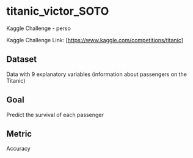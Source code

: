 # titanic_victor_SOTO
Kaggle Challenge - perso

Kaggle Challenge Link: [https://www.kaggle.com/competitions/titanic]

## Dataset
Data with 9 explanatory variables (information about passengers on the Titanic)

## Goal
Predict the survival of each passenger

## Metric
Accuracy
